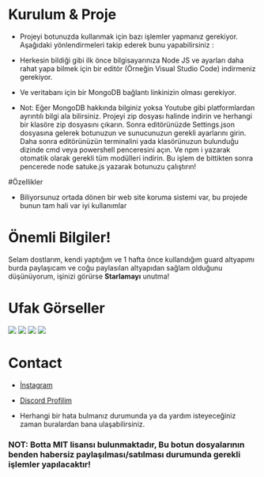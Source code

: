 # Kurulum & Proje

* Projeyi botunuzda kullanmak için bazı işlemler yapmanız gerekiyor. Aşağıdaki yönlendirmeleri takip ederek bunu yapabilirsiniz :
* Herkesin bildiği gibi ilk önce bilgisayarınıza Node JS ve ayarları daha rahat yapa bilmek için bir editör (Örneğin Visual Studio Code) indirmeniz gerekiyor.
* Ve veritabanı için bir MongoDB bağlantı linkinizin olması gerekiyor.

* Not: Eğer MongoDB hakkında bilginiz yoksa Youtube gibi platformlardan ayrıntılı bilgi ala bilirsiniz.
Projeyi zip dosyası halinde indirin ve herhangi bir klasöre zip dosyasını çıkarın.
Sonra editörünüzde Settings.json dosyasına gelerek botunuzun ve sunucunuzun gerekli ayarlarını girin.
Daha sonra editörünüzün terminalini yada klasörünuzun bulunduğu dizinde cmd veya powershell penceresini açın.
Ve npm i yazarak otomatik olarak gerekli tüm modülleri indirin.
Bu işlem de bittikten sonra pencerede node satuke.js yazarak botunuzu çalıştırın!


#Özellikler

* Biliyorsunuz ortada dönen bir web site koruma sistemi var, bu projede bunun tam hali var iyi kullanımlar

# Önemli Bilgiler!
Selam dostlarım, kendi yaptığım ve 1 hafta önce kullandığım guard altyapımı burda paylaşıcam ve coğu paylasılan altyapıdan sağlam olduğunu düşünüyorum, işinizi görürse **Starlamayı** unutma!

# Ufak Görseller
<img src="https://cdn.discordapp.com/attachments/932936189353271346/933448735009144872/unknown.png">
<img src="https://cdn.discordapp.com/attachments/932931397952356382/933448918757421066/unknown.png">
<img src="https://cdn.discordapp.com/attachments/932931397952356382/933448919004901446/unknown.png">
<img src="https://cdn.discordapp.com/attachments/932936189353271346/933449099322204181/unknown.png">

# Contact
* [İnstagram](https://instagram.com/satukecim)
* [Discord Profilim](https://discord.com/users/707325480378040430)

* Herhangi bir hata bulmanız durumunda ya da yardım isteyeceğiniz zaman buralardan bana ulaşabilirsiniz.

### NOT: Botta MIT lisansı bulunmaktadır, Bu botun dosyalarının benden habersiz paylaşılması/satılması durumunda gerekli işlemler yapılacaktır!
